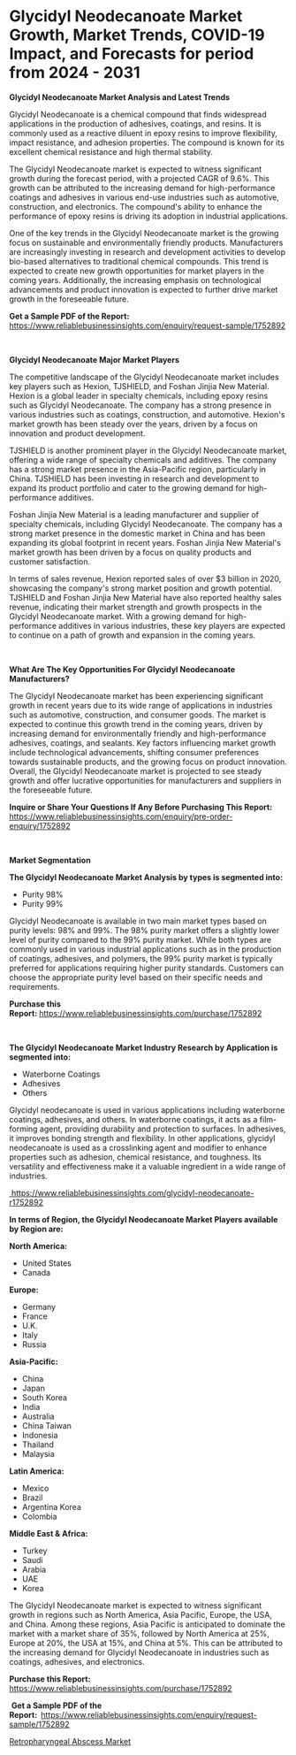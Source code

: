 <p><h1>Glycidyl Neodecanoate Market Growth, Market Trends, COVID-19 Impact, and Forecasts for period from 2024 - 2031</h1></p><p><strong>Glycidyl Neodecanoate Market Analysis and Latest Trends</strong></p>
<p><p>Glycidyl Neodecanoate is a chemical compound that finds widespread applications in the production of adhesives, coatings, and resins. It is commonly used as a reactive diluent in epoxy resins to improve flexibility, impact resistance, and adhesion properties. The compound is known for its excellent chemical resistance and high thermal stability.</p><p>The Glycidyl Neodecanoate market is expected to witness significant growth during the forecast period, with a projected CAGR of 9.6%. This growth can be attributed to the increasing demand for high-performance coatings and adhesives in various end-use industries such as automotive, construction, and electronics. The compound's ability to enhance the performance of epoxy resins is driving its adoption in industrial applications.</p><p>One of the key trends in the Glycidyl Neodecanoate market is the growing focus on sustainable and environmentally friendly products. Manufacturers are increasingly investing in research and development activities to develop bio-based alternatives to traditional chemical compounds. This trend is expected to create new growth opportunities for market players in the coming years. Additionally, the increasing emphasis on technological advancements and product innovation is expected to further drive market growth in the foreseeable future.</p></p>
<p><strong>Get a Sample PDF of the Report:&nbsp;</strong> <a href="https://www.reliablebusinessinsights.com/enquiry/request-sample/1752892">https://www.reliablebusinessinsights.com/enquiry/request-sample/1752892</a></p>
<p>&nbsp;</p>
<p><strong>Glycidyl Neodecanoate Major Market Players</strong></p>
<p><p>The competitive landscape of the Glycidyl Neodecanoate market includes key players such as Hexion, TJSHIELD, and Foshan Jinjia New Material. Hexion is a global leader in specialty chemicals, including epoxy resins such as Glycidyl Neodecanoate. The company has a strong presence in various industries such as coatings, construction, and automotive. Hexion's market growth has been steady over the years, driven by a focus on innovation and product development.</p><p>TJSHIELD is another prominent player in the Glycidyl Neodecanoate market, offering a wide range of specialty chemicals and additives. The company has a strong market presence in the Asia-Pacific region, particularly in China. TJSHIELD has been investing in research and development to expand its product portfolio and cater to the growing demand for high-performance additives.</p><p>Foshan Jinjia New Material is a leading manufacturer and supplier of specialty chemicals, including Glycidyl Neodecanoate. The company has a strong market presence in the domestic market in China and has been expanding its global footprint in recent years. Foshan Jinjia New Material's market growth has been driven by a focus on quality products and customer satisfaction.</p><p>In terms of sales revenue, Hexion reported sales of over $3 billion in 2020, showcasing the company's strong market position and growth potential. TJSHIELD and Foshan Jinjia New Material have also reported healthy sales revenue, indicating their market strength and growth prospects in the Glycidyl Neodecanoate market. With a growing demand for high-performance additives in various industries, these key players are expected to continue on a path of growth and expansion in the coming years.</p></p>
<p>&nbsp;</p>
<p><strong>What Are The Key Opportunities For Glycidyl Neodecanoate Manufacturers?</strong></p>
<p><p>The Glycidyl Neodecanoate market has been experiencing significant growth in recent years due to its wide range of applications in industries such as automotive, construction, and consumer goods. The market is expected to continue this growth trend in the coming years, driven by increasing demand for environmentally friendly and high-performance adhesives, coatings, and sealants. Key factors influencing market growth include technological advancements, shifting consumer preferences towards sustainable products, and the growing focus on product innovation. Overall, the Glycidyl Neodecanoate market is projected to see steady growth and offer lucrative opportunities for manufacturers and suppliers in the foreseeable future.</p></p>
<p><strong>Inquire or Share Your Questions If Any Before Purchasing This Report:</strong> <a href="https://www.reliablebusinessinsights.com/enquiry/pre-order-enquiry/1752892">https://www.reliablebusinessinsights.com/enquiry/pre-order-enquiry/1752892</a></p>
<p>&nbsp;</p>
<p><strong>Market Segmentation</strong></p>
<p><strong>The Glycidyl Neodecanoate Market Analysis by types is segmented into:</strong></p>
<p><ul><li>Purity 98%</li><li>Purity 99%</li></ul></p>
<p><p>Glycidyl Neodecanoate is available in two main market types based on purity levels: 98% and 99%. The 98% purity market offers a slightly lower level of purity compared to the 99% purity market. While both types are commonly used in various industrial applications such as in the production of coatings, adhesives, and polymers, the 99% purity market is typically preferred for applications requiring higher purity standards. Customers can choose the appropriate purity level based on their specific needs and requirements.</p></p>
<p><strong>Purchase this Report:&nbsp;</strong><a href="https://www.reliablebusinessinsights.com/purchase/1752892">https://www.reliablebusinessinsights.com/purchase/1752892</a></p>
<p>&nbsp;</p>
<p><strong>The Glycidyl Neodecanoate Market Industry Research by Application is segmented into:</strong></p>
<p><ul><li>Waterborne Coatings</li><li>Adhesives</li><li>Others</li></ul></p>
<p><p>Glycidyl neodecanoate is used in various applications including waterborne coatings, adhesives, and others. In waterborne coatings, it acts as a film-forming agent, providing durability and protection to surfaces. In adhesives, it improves bonding strength and flexibility. In other applications, glycidyl neodecanoate is used as a crosslinking agent and modifier to enhance properties such as adhesion, chemical resistance, and toughness. Its versatility and effectiveness make it a valuable ingredient in a wide range of industries.</p></p>
<p><a href="https://www.reliablebusinessinsights.com/glycidyl-neodecanoate-r1752892">&nbsp;https://www.reliablebusinessinsights.com/glycidyl-neodecanoate-r1752892</a></p>
<p><strong>In terms of Region, the Glycidyl Neodecanoate Market Players available by Region are:</strong></p>
<p>
    <p> <strong> North America: </strong>
        <ul>
            <li>United States</li>
            <li>Canada</li>
        </ul>
        </p> 
    <p> <strong> Europe: </strong>
        <ul>
            <li>Germany</li>
            <li>France</li>
            <li>U.K.</li>
            <li>Italy</li>
            <li>Russia</li>
        </ul>
        </p> 
    <p> <strong> Asia-Pacific: </strong>
        <ul>
            <li>China</li>
            <li>Japan</li>
            <li>South Korea</li>
            <li>India</li>
            <li>Australia</li>
            <li>China Taiwan</li>
            <li>Indonesia</li>
            <li>Thailand</li>
            <li>Malaysia</li>
        </ul>
        </p> 
    <p> <strong> Latin America: </strong>
        <ul>
            <li>Mexico</li>
            <li>Brazil</li>
            <li>Argentina Korea</li>
            <li>Colombia</li>
        </ul>
        </p> 
    <p> <strong> Middle East & Africa: </strong>
        <ul>
            <li>Turkey</li>
            <li>Saudi</li>
            <li>Arabia</li>
            <li>UAE</li>
            <li>Korea</li>
        </ul>
    </p>
    </p>
<p><p>The Glycidyl Neodecanoate market is expected to witness significant growth in regions such as North America, Asia Pacific, Europe, the USA, and China. Among these regions, Asia Pacific is anticipated to dominate the market with a market share of 35%, followed by North America at 25%, Europe at 20%, the USA at 15%, and China at 5%. This can be attributed to the increasing demand for Glycidyl Neodecanoate in industries such as coatings, adhesives, and electronics.</p></p>
<p><strong>Purchase this Report: </strong><a href="https://www.reliablebusinessinsights.com/purchase/1752892">https://www.reliablebusinessinsights.com/purchase/1752892</a></p>
<p>&nbsp;<strong>Get a Sample PDF of the Report:&nbsp;&nbsp;</strong><a href="https://www.reliablebusinessinsights.com/enquiry/request-sample/1752892">https://www.reliablebusinessinsights.com/enquiry/request-sample/1752892</a></p>
<p><strong></strong></p>
<p><p><a href="https://github.com/jahid123ahm/Market-Research-Report-List-1/blob/main/retropharyngeal-abscess-market.md">Retropharyngeal Abscess Market</a></p></p>